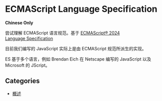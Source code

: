 # ECMAScript Language Specification

**Chinese Only**

尝试理解 ECMAScript 语言规范。基于 [ECMAScript® 2024 Language Specification](https://tc39.es/ecma262/multipage/)

目前我们编写的 JavaScript 实际上是由 ECMAScript 规范所派生的实现。

ES 基于多个语言，例如 Brendan Eich 在 Netscape 编写的 JavaScript 以及 Microsoft 的 JScript。

## Categories

- [概述](subs/001.md)